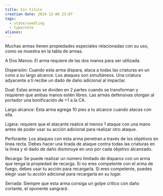 ```yaml
---
title: Sin título
creation date: 2024-12-06 23:07
tags:
  - state/seedling
  - type/note
aliases:
---
```

Muchas armas tienen propiedades especiales relacionadas con su uso, como se muestra en la tabla de armas. 

A Dos Manos: El arma requiere de las dos manos para ser utilizada.

Dispersión: Cuando esta arma dispara, ataca a todas las criaturas en un cono a su largo alcance. Los ataques son simultáneos. Una criatura adyacente a ti recibe un dado de daño adicional al impactar. 

Dual: Estas armas se dividen en 2 partes cuando se transforman y requieren que ambas manos estén libres. Las armas defensivas otorgan al portador una bonificación de +1 a la CA.

Largo alcance: Esta arma agrega 10 pies a tu alcance cuando atacas con ella.

Ligera: requiere que el atacante realice al menos 1 ataque con una mano antes de poder usar su acción adicional para realizar otro ataque.

Perforante: Los ataques con esta arma penetran a través de los objetivos en línea recta. Debes hacer una tirada de ataque contra todas las criaturas en la línea y el dado de daño disminuye en uno por cada objetivo alcanzado. 

Recarga: Se puede realizar un número limitado de disparos con un arma que tenga la propiedad de recarga. Si no eres competente con el arma de fuego, debes usar tu acción para recargarla. Si eres competente, puedes elegir usar tu acción adicional para recargarla en su lugar. 

Serrada: Siempre que esta arma consiga un golpe crítico con daño cortante, el oponente sangrará. 